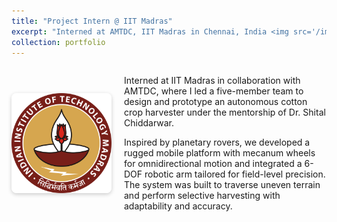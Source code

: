 ```yaml
---
title: "Project Intern @ IIT Madras"
excerpt: "Interned at AMTDC, IIT Madras in Chennai, India <img src='/images/iit.png' alt='IIT Logo' height='20' style='vertical-align: middle;'>"
collection: portfolio
---
```


<div style="display: flex; align-items: center; gap: 20px; margin-bottom: 2em;">
  <img src="/images/iit.png" alt="IIT Madras Logo" style="width: 160px; height: auto; border-radius: 8px; box-shadow: 0 2px 6px rgba(0,0,0,0.2);">
  <div>
    <p>
      Interned at IIT Madras in collaboration with AMTDC, where I led a five-member team to design and prototype an autonomous cotton crop harvester under the mentorship of Dr. Shital Chiddarwar.
    </p>
    <p>
      Inspired by planetary rovers, we developed a rugged mobile platform with mecanum wheels for omnidirectional motion and integrated a 6-DOF robotic arm tailored for field-level precision. The system was built to traverse uneven terrain and perform selective harvesting with adaptability and accuracy.
    </p>
  </div>
</div>
